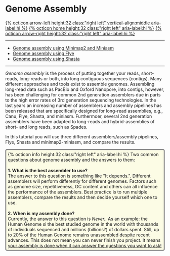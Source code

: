 # Genome Assembly

[{% octicon arrow-left height:32 class:"right left" vertical-align:middle aria-label:hi %}](FTR_N.md) [{% octicon home height:32 class:"right left" aria-label:hi %}](index.md) [{% octicon arrow-right height:32 class:"right left" aria-label:hi %}](ASS_M.md)

----
 * [Genome assembly using Minimap2 and Miniasm](ASS_M.md)
 * [Genome assembly using Flye](ASS_F.md)
 * [Genome assembly using Shasta](ASS_S.md)
 
----

*Genome assembly* is the process of putting together your reads, short-reads, long-reads or both, into long contiguous sequences (contigs). Many different approaches and tools exist to assemble genomes. Assembling long-read data such as PacBio and Oxford Nanopore, into contigs, however, has been challenging for common 2nd generation assemblers due in parts to the high error rates of 3rd generation sequencing technologies. In the last years an increasing number of assemblers and assembly pipelines has been released that are specifically designed for long-read assemblies, e.g., Canu, Flye, Shasta, and miniasm. Furthermoer, several 2nd generation assemblers have been adapted to long-reads and hybrid-assemblies of short- and long reads, such as Spades. 

In this tutorial you will use three different assemblers/assembly pipelines, Flye, Shasta and minimap2-miniasm, and compare the results.

<div style="background-color:#fcfce5;border-radius:5px;border-style:solid;border-color:gray;padding:5px">
  {% octicon info height:32 class:"right left" aria-label:hi %} 
  Two common questions about genome assembly and the answers to them:<br><br>
  <b>1. What is the best assembler to use?</b><br>The answer to this question is something like "It depends.". Different assemblers will perform differently for different genomes. Factors such as genome size, repetitiveness, GC content and others can all influence the performance of the assemblers. Best practice is to run multiple assemblers, compare the results and then decide yourself which one to use.<br><br>
  <b>2. When is my assembly done?</b><br>Currently, the answer to this question is <i>Never.</i>. As an example: the Human Genome si the best studied genome in the world with thousands of individuals sequenced and millions (billions?) of dollars spent. Still, up to 20% of the Human Genome remains unassembled despite recent advances. This does not mean you can never finish you project. It means <u>your assembly is done when it can answer the questions you want to ask!</u>
  </div>
